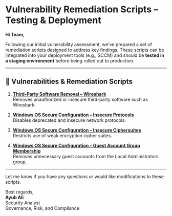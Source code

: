 # Vulnerability Remediation Scripts – Testing & Deployment

**Hi Team,**

Following our initial vulnerability assessment, we’ve prepared a set of remediation scripts designed to address key findings. These scripts can be integrated into your deployment tools (e.g., SCCM) and should be **tested in a staging environment** before being rolled out to production.

---

## 🔧 Vulnerabilities & Remediation Scripts

1. [**Third-Party Software Removal – Wireshark**](https://github.com/ayubhali/MISC/blob/main/vul-remediations/remediation-wireshark-uninstall.ps1)  
   Removes unauthorized or insecure third-party software such as Wireshark.

2. [**Windows OS Secure Configuration – Insecure Protocols**](https://github.com/ayubhali/MISC/blob/main/vul-remediations/toggle-protocols.ps1)  
   Disables deprecated and insecure network protocols.

3. [**Windows OS Secure Configuration – Insecure Ciphersuites**](https://github.com/ayubhali/MISC/blob/main/vul-remediations/toggle-cipher-suites.ps1)  
   Restricts use of weak encryption cipher suites.

4. [**Windows OS Secure Configuration – Guest Account Group Membership**](https://github.com/ayubhali/MISC/blob/main/vul-remediations/toggle-guest-local-administrators.ps1)  
   Removes unnecessary guest accounts from the Local Administrators group.

---

Let me know if you have any questions or would like modifications to these scripts.

Best regards,  
**Ayub Ali**  
Security Analyst  
Governance, Risk, and Compliance
